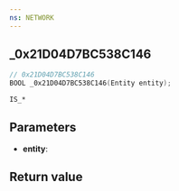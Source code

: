 ```yaml
---
ns: NETWORK
---
```

## _0x21D04D7BC538C146

```c
// 0x21D04D7BC538C146
BOOL _0x21D04D7BC538C146(Entity entity);
```

```
IS_*
```

## Parameters
* **entity**: 

## Return value
